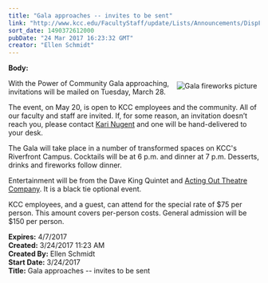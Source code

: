 ```yaml
---
title: "Gala approaches -- invites to be sent"
link: "http://www.kcc.edu/FacultyStaff/update/Lists/Announcements/DispForm.aspx?ID=2401"
sort_date: 1490372612000
pubDate: "24 Mar 2017 16:23:32 GMT"
creator: "Ellen Schmidt"
---
```


<div><b>Body:</b> <div class="ExternalClass3541F2C305684A069060C829A55C2E42"><p><img alt="Gala fireworks picture" src="/FacultyStaff/update/Documents/50thgalaheading-compressed.jpg" style="vertical-align:auto;float:right;margin:5px" />With the Power of Community Gala approaching, invitations will be mailed on Tuesday, March 28. </p>
<p>The event, on May 20, is open to KCC employees and the community. All of our faculty and staff are invited. If, for some reason, an invitation doesn’t reach you, please contact <a href="mailto:knugent@kcc.edu">Kari Nugent</a> and one will be hand-delivered to your desk.</p>
<p>The Gala will take place in a number of transformed spaces on KCC's Riverfront Campus. Cocktails will be at 6 p.m. and dinner at 7 p.m. Desserts, drinks and fireworks follow dinner.</p>
<p>Entertainment will be from the Dave King Quintet and <a href="http://actingouttheatreco.org/">Acting Out Theatre Company</a>. It is a black tie optional event.</p>
<p>KCC employees, and a guest, can attend for the special rate of $75 per person. This amount covers per-person costs. General admission will be $150 per person.</p></div></div>
<div><b>Expires:</b> 4/7/2017</div>
<div><b>Created:</b> 3/24/2017 11:23 AM</div>
<div><b>Created By:</b> Ellen Schmidt</div>
<div><b>Start Date:</b> 3/24/2017</div>
<div><b>Title:</b> Gala approaches -- invites to be sent</div>
